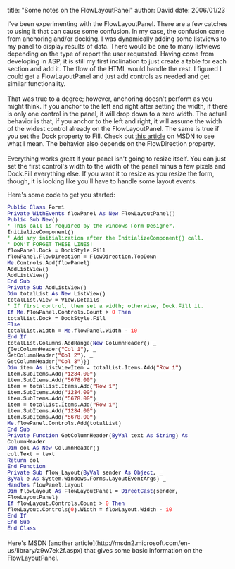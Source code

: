 
title: "Some notes on the FlowLayoutPanel"
author: David
date: 2006/01/23

I've been experimenting with the FlowLayoutPanel. There are a few catches to using it that can cause some confusion. In my case, the confusion came from anchoring and/or docking. I was dynamically adding some listviews to my panel to display results of data. There would be one to many listviews depending on the type of report the user requested. Having come from developing in ASP, it is still my first inclination to just create a table for each section and add it. The flow of the HTML would handle the rest. I figured I could get a FlowLayoutPanel and just add controls as needed and get similar functionality.<br><br>That was true to a degree; however, anchoring doesn't perform as you might think. If you anchor to the left and right after setting the width, if there is only one control in the panel, it will drop down to a zero width. The actual behavior is that, if you anchor to the left and right, it will assume the width of the widest control already on the FlowLayoutPanel. The same is true if you set the Dock property to Fill. Check out [this article](http://msdn2.microsoft.com/en-us/library/ms171633.aspx) on MSDN to see what I mean. The behavior also depends on the FlowDirection property.<br><br>Everything works great if your panel isn't going to resize itself. You can just set the first control's width to the width of the panel minus a few pixels and Dock.Fill everything else. If you want it to resize as you resize the form, though, it is looking like you'll have to handle some layout events.

Here's some code to get you started:
<p class="MsoNormal" style="MARGIN: 0in 0in 0pt; mso-layout-grid-align: none"><span style="FONT-SIZE: 9pt; BACKGROUND: white; COLOR: navy; FONT-FAMILY: 'Courier New'; mso-highlight: white; mso-no-proof: yes">Public</span><span style="FONT-SIZE: 9pt; BACKGROUND: white; FONT-FAMILY: 'Courier New'; mso-highlight: white; mso-no-proof: yes"><font color="#000000"> </font><span style="COLOR: navy">Class</span><font color="#000000"> Form1<?xml:namespace prefix = o ns = "urn:schemas-microsoft-com:office:office" />
</font></span>
<p class="MsoNormal" style="MARGIN: 0in 0in 0pt; mso-layout-grid-align: none"><span style="FONT-SIZE: 9pt; BACKGROUND: white; FONT-FAMILY: 'Courier New'; mso-highlight: white; mso-no-proof: yes"><span style="mso-spacerun: yes"><font color="#000000">    </font></span><span style="COLOR: navy">Private</span><font color="#000000"> </font><span style="COLOR: navy">WithEvents</span><font color="#000000"> flowPanel </font><span style="COLOR: navy">As</span><font color="#000000"> </font><span style="COLOR: navy">New</span><font color="#000000"> FlowLayoutPanel()
</font></span>
<p class="MsoNormal" style="MARGIN: 0in 0in 0pt; mso-layout-grid-align: none"><span style="FONT-SIZE: 9pt; BACKGROUND: white; FONT-FAMILY: 'Courier New'; mso-highlight: white; mso-no-proof: yes">
<font color="#000000"> </font></span>
<p class="MsoNormal" style="MARGIN: 0in 0in 0pt; mso-layout-grid-align: none"><span style="FONT-SIZE: 9pt; BACKGROUND: white; FONT-FAMILY: 'Courier New'; mso-highlight: white; mso-no-proof: yes"><span style="mso-spacerun: yes"><font color="#000000">    </font></span><span style="COLOR: navy">Public</span><font color="#000000"> </font><span style="COLOR: navy">Sub</span><font color="#000000"> </font><span style="COLOR: navy">New</span><font color="#000000">()
</font></span>
<p class="MsoNormal" style="MARGIN: 0in 0in 0pt; mso-layout-grid-align: none"><span style="FONT-SIZE: 9pt; BACKGROUND: white; FONT-FAMILY: 'Courier New'; mso-highlight: white; mso-no-proof: yes"><span style="mso-spacerun: yes"><font color="#000000">        </font></span><span style="COLOR: green">' This call is required by the Windows Form Designer.
</span></span>
<p class="MsoNormal" style="MARGIN: 0in 0in 0pt; mso-layout-grid-align: none"><span style="FONT-SIZE: 9pt; BACKGROUND: white; FONT-FAMILY: 'Courier New'; mso-highlight: white; mso-no-proof: yes"><font color="#000000"><span style="mso-spacerun: yes">        </span>InitializeComponent()
</font></span>
<p class="MsoNormal" style="MARGIN: 0in 0in 0pt; mso-layout-grid-align: none"><span style="FONT-SIZE: 9pt; BACKGROUND: white; FONT-FAMILY: 'Courier New'; mso-highlight: white; mso-no-proof: yes">
<font color="#000000"> </font></span>
<p class="MsoNormal" style="MARGIN: 0in 0in 0pt; mso-layout-grid-align: none"><span style="FONT-SIZE: 9pt; BACKGROUND: white; FONT-FAMILY: 'Courier New'; mso-highlight: white; mso-no-proof: yes"><span style="mso-spacerun: yes"><font color="#000000">        </font></span><span style="COLOR: green">' Add any initialization after the InitializeComponent() call.
</span></span>
<p class="MsoNormal" style="MARGIN: 0in 0in 0pt; mso-layout-grid-align: none"><span style="FONT-SIZE: 9pt; BACKGROUND: white; COLOR: green; FONT-FAMILY: 'Courier New'; mso-highlight: white; mso-no-proof: yes">
</span>
<p class="MsoNormal" style="MARGIN: 0in 0in 0pt; mso-layout-grid-align: none"><span style="FONT-SIZE: 9pt; BACKGROUND: white; FONT-FAMILY: 'Courier New'; mso-highlight: white; mso-no-proof: yes"><span style="mso-spacerun: yes"><font color="#000000">        </font></span><span style="COLOR: green">' DON'T FORGET THESE LINES!
</span></span>
<p class="MsoNormal" style="MARGIN: 0in 0in 0pt; mso-layout-grid-align: none"><span style="FONT-SIZE: 9pt; BACKGROUND: white; FONT-FAMILY: 'Courier New'; mso-highlight: white; mso-no-proof: yes"><font color="#000000"><span style="mso-spacerun: yes">        </span>flowPanel.Dock = DockStyle.Fill
</font></span>
<p class="MsoNormal" style="MARGIN: 0in 0in 0pt; mso-layout-grid-align: none"><span style="FONT-SIZE: 9pt; BACKGROUND: white; FONT-FAMILY: 'Courier New'; mso-highlight: white; mso-no-proof: yes"><font color="#000000"><span style="mso-spacerun: yes">        </span>flowPanel.FlowDirection = FlowDirection.TopDown
</font></span>
<p class="MsoNormal" style="MARGIN: 0in 0in 0pt; mso-layout-grid-align: none"><span style="FONT-SIZE: 9pt; BACKGROUND: white; FONT-FAMILY: 'Courier New'; mso-highlight: white; mso-no-proof: yes">
<font color="#000000"> </font></span>
<p class="MsoNormal" style="MARGIN: 0in 0in 0pt; mso-layout-grid-align: none"><span style="FONT-SIZE: 9pt; BACKGROUND: white; FONT-FAMILY: 'Courier New'; mso-highlight: white; mso-no-proof: yes"><span style="mso-spacerun: yes"><font color="#000000">        </font></span><span style="COLOR: navy">Me</span><font color="#000000">.Controls.Add(flowPanel)
</font></span>
<p class="MsoNormal" style="MARGIN: 0in 0in 0pt; mso-layout-grid-align: none"><span style="FONT-SIZE: 9pt; BACKGROUND: white; FONT-FAMILY: 'Courier New'; mso-highlight: white; mso-no-proof: yes">
<font color="#000000"> </font></span>
<p class="MsoNormal" style="MARGIN: 0in 0in 0pt; mso-layout-grid-align: none"><span style="FONT-SIZE: 9pt; BACKGROUND: white; FONT-FAMILY: 'Courier New'; mso-highlight: white; mso-no-proof: yes"><font color="#000000"><span style="mso-spacerun: yes">        </span>AddListView()
</font></span>
<p class="MsoNormal" style="MARGIN: 0in 0in 0pt; mso-layout-grid-align: none"><span style="FONT-SIZE: 9pt; BACKGROUND: white; FONT-FAMILY: 'Courier New'; mso-highlight: white; mso-no-proof: yes"><font color="#000000"><span style="mso-spacerun: yes">        </span>AddListView()
</font></span>
<p class="MsoNormal" style="MARGIN: 0in 0in 0pt; mso-layout-grid-align: none"><span style="FONT-SIZE: 9pt; BACKGROUND: white; FONT-FAMILY: 'Courier New'; mso-highlight: white; mso-no-proof: yes"><span style="mso-spacerun: yes"><font color="#000000">    </font></span><span style="COLOR: navy">End</span><font color="#000000"> </font><span style="COLOR: navy">Sub
</span></span>
<p class="MsoNormal" style="MARGIN: 0in 0in 0pt; mso-layout-grid-align: none"><span style="FONT-SIZE: 9pt; BACKGROUND: white; COLOR: navy; FONT-FAMILY: 'Courier New'; mso-highlight: white; mso-no-proof: yes">
</span>
<p class="MsoNormal" style="MARGIN: 0in 0in 0pt; mso-layout-grid-align: none"><span style="FONT-SIZE: 9pt; BACKGROUND: white; FONT-FAMILY: 'Courier New'; mso-highlight: white; mso-no-proof: yes"><span style="mso-spacerun: yes"><font color="#000000">    </font></span><span style="COLOR: navy">Private</span><font color="#000000"> </font><span style="COLOR: navy">Sub</span><font color="#000000"> AddListView()
</font></span>
<p class="MsoNormal" style="MARGIN: 0in 0in 0pt; mso-layout-grid-align: none"><span style="FONT-SIZE: 9pt; BACKGROUND: white; FONT-FAMILY: 'Courier New'; mso-highlight: white; mso-no-proof: yes"><span style="mso-spacerun: yes"><font color="#000000">        </font></span><span style="COLOR: navy">Dim</span><font color="#000000"> totalList </font><span style="COLOR: navy">As</span><font color="#000000"> </font><span style="COLOR: navy">New</span><font color="#000000"> ListView()
</font></span>
<p class="MsoNormal" style="MARGIN: 0in 0in 0pt; mso-layout-grid-align: none"><span style="FONT-SIZE: 9pt; BACKGROUND: white; FONT-FAMILY: 'Courier New'; mso-highlight: white; mso-no-proof: yes"><font color="#000000"><span style="mso-spacerun: yes">        </span>totalList.View = View.Details
</font></span>
<p class="MsoNormal" style="MARGIN: 0in 0in 0pt; mso-layout-grid-align: none"><span style="FONT-SIZE: 9pt; BACKGROUND: white; FONT-FAMILY: 'Courier New'; mso-highlight: white; mso-no-proof: yes">
<font color="#000000"> </font></span>
<p class="MsoNormal" style="MARGIN: 0in 0in 0pt; mso-layout-grid-align: none"><span style="FONT-SIZE: 9pt; BACKGROUND: white; FONT-FAMILY: 'Courier New'; mso-highlight: white; mso-no-proof: yes"><span style="mso-spacerun: yes"><font color="#000000">        </font></span><span style="COLOR: green">' If first control, then set a width; otherwise, Dock.Fill it.
</span></span>
<p class="MsoNormal" style="MARGIN: 0in 0in 0pt; mso-layout-grid-align: none"><span style="FONT-SIZE: 9pt; BACKGROUND: white; FONT-FAMILY: 'Courier New'; mso-highlight: white; mso-no-proof: yes"><span style="mso-spacerun: yes"><font color="#000000">        </font></span><span style="COLOR: navy">If</span><font color="#000000"> </font><span style="COLOR: navy">Me</span><font color="#000000">.flowPanel.Controls.Count &gt; </font><span style="COLOR: red">0</span><font color="#000000"> </font><span style="COLOR: navy">Then
</span></span>
<p class="MsoNormal" style="MARGIN: 0in 0in 0pt; mso-layout-grid-align: none"><span style="FONT-SIZE: 9pt; BACKGROUND: white; FONT-FAMILY: 'Courier New'; mso-highlight: white; mso-no-proof: yes"><font color="#000000"><span style="mso-spacerun: yes">            </span>totalList.Dock = DockStyle.Fill
</font></span>
<p class="MsoNormal" style="MARGIN: 0in 0in 0pt; mso-layout-grid-align: none"><span style="FONT-SIZE: 9pt; BACKGROUND: white; FONT-FAMILY: 'Courier New'; mso-highlight: white; mso-no-proof: yes"><span style="mso-spacerun: yes"><font color="#000000">        </font></span><span style="COLOR: navy">Else
</span></span>
<p class="MsoNormal" style="MARGIN: 0in 0in 0pt; mso-layout-grid-align: none"><span style="FONT-SIZE: 9pt; BACKGROUND: white; FONT-FAMILY: 'Courier New'; mso-highlight: white; mso-no-proof: yes"><font color="#000000"><span style="mso-spacerun: yes">            </span>totalList.Width = </font><span style="COLOR: navy">Me</span><font color="#000000">.flowPanel.Width - </font><span style="COLOR: red">10
</span></span>
<p class="MsoNormal" style="MARGIN: 0in 0in 0pt; mso-layout-grid-align: none"><span style="FONT-SIZE: 9pt; BACKGROUND: white; FONT-FAMILY: 'Courier New'; mso-highlight: white; mso-no-proof: yes"><span style="mso-spacerun: yes"><font color="#000000">        </font></span><span style="COLOR: navy">End</span><font color="#000000"> </font><span style="COLOR: navy">If
</span></span>
<p class="MsoNormal" style="MARGIN: 0in 0in 0pt; mso-layout-grid-align: none"><span style="FONT-SIZE: 9pt; BACKGROUND: white; COLOR: navy; FONT-FAMILY: 'Courier New'; mso-highlight: white; mso-no-proof: yes">
</span>
<p class="MsoNormal" style="MARGIN: 0in 0in 0pt; mso-layout-grid-align: none"><span style="FONT-SIZE: 9pt; BACKGROUND: white; FONT-FAMILY: 'Courier New'; mso-highlight: white; mso-no-proof: yes"><font color="#000000"><span style="mso-spacerun: yes">        </span>totalList.Columns.AddRange(</font><span style="COLOR: navy">New</span><font color="#000000"> ColumnHeader() _
</font></span>
<p class="MsoNormal" style="MARGIN: 0in 0in 0pt; mso-layout-grid-align: none"><span style="FONT-SIZE: 9pt; BACKGROUND: white; FONT-FAMILY: 'Courier New'; mso-highlight: white; mso-no-proof: yes"><font color="#000000"><span style="mso-spacerun: yes">            </span>{GetColumnHeader(</font><span style="COLOR: maroon">"<?xml:namespace prefix = st1 ns = "urn:schemas-microsoft-com:office:smarttags" /><state w:st="on"><place w:st="on">Col</place></state> 1"</span><font color="#000000">), _
</font></span>
<p class="MsoNormal" style="MARGIN: 0in 0in 0pt; mso-layout-grid-align: none"><span style="FONT-SIZE: 9pt; BACKGROUND: white; FONT-FAMILY: 'Courier New'; mso-highlight: white; mso-no-proof: yes"><font color="#000000"><span style="mso-spacerun: yes">            </span>GetColumnHeader(</font><span style="COLOR: maroon">"<state w:st="on"><place w:st="on">Col</place></state> 2"</span><font color="#000000">), _
</font></span>
<p class="MsoNormal" style="MARGIN: 0in 0in 0pt; mso-layout-grid-align: none"><span style="FONT-SIZE: 9pt; BACKGROUND: white; FONT-FAMILY: 'Courier New'; mso-highlight: white; mso-no-proof: yes"><font color="#000000"><span style="mso-spacerun: yes">            </span>GetColumnHeader(</font><span style="COLOR: maroon">"<state w:st="on"><place w:st="on">Col</place></state> 3"</span><font color="#000000">)})
</font></span>
<p class="MsoNormal" style="MARGIN: 0in 0in 0pt; mso-layout-grid-align: none"><span style="FONT-SIZE: 9pt; BACKGROUND: white; FONT-FAMILY: 'Courier New'; mso-highlight: white; mso-no-proof: yes">
<font color="#000000"> </font></span>
<p class="MsoNormal" style="MARGIN: 0in 0in 0pt; mso-layout-grid-align: none"><span style="FONT-SIZE: 9pt; BACKGROUND: white; FONT-FAMILY: 'Courier New'; mso-highlight: white; mso-no-proof: yes"><span style="mso-spacerun: yes"><font color="#000000">        </font></span><span style="COLOR: navy">Dim</span><font color="#000000"> item </font><span style="COLOR: navy">As</span><font color="#000000"> ListViewItem = totalList.Items.Add(</font><span style="COLOR: maroon">"Row 1"</span><font color="#000000">)
</font></span>
<p class="MsoNormal" style="MARGIN: 0in 0in 0pt; mso-layout-grid-align: none"><span style="FONT-SIZE: 9pt; BACKGROUND: white; FONT-FAMILY: 'Courier New'; mso-highlight: white; mso-no-proof: yes"><font color="#000000"><span style="mso-spacerun: yes">        </span>item.SubItems.Add(</font><span style="COLOR: maroon">"1234.00"</span><font color="#000000">)
</font></span>
<p class="MsoNormal" style="MARGIN: 0in 0in 0pt; mso-layout-grid-align: none"><span style="FONT-SIZE: 9pt; BACKGROUND: white; FONT-FAMILY: 'Courier New'; mso-highlight: white; mso-no-proof: yes"><font color="#000000"><span style="mso-spacerun: yes">        </span>item.SubItems.Add(</font><span style="COLOR: maroon">"5678.00"</span><font color="#000000">)
</font></span>
<p class="MsoNormal" style="MARGIN: 0in 0in 0pt; mso-layout-grid-align: none"><span style="FONT-SIZE: 9pt; BACKGROUND: white; FONT-FAMILY: 'Courier New'; mso-highlight: white; mso-no-proof: yes">
<font color="#000000"> </font></span>
<p class="MsoNormal" style="MARGIN: 0in 0in 0pt; mso-layout-grid-align: none"><span style="FONT-SIZE: 9pt; BACKGROUND: white; FONT-FAMILY: 'Courier New'; mso-highlight: white; mso-no-proof: yes"><font color="#000000"><span style="mso-spacerun: yes">        </span>item = totalList.Items.Add(</font><span style="COLOR: maroon">"Row 1"</span><font color="#000000">)
</font></span>
<p class="MsoNormal" style="MARGIN: 0in 0in 0pt; mso-layout-grid-align: none"><span style="FONT-SIZE: 9pt; BACKGROUND: white; FONT-FAMILY: 'Courier New'; mso-highlight: white; mso-no-proof: yes"><font color="#000000"><span style="mso-spacerun: yes">        </span>item.SubItems.Add(</font><span style="COLOR: maroon">"1234.00"</span><font color="#000000">)
</font></span>
<p class="MsoNormal" style="MARGIN: 0in 0in 0pt; mso-layout-grid-align: none"><span style="FONT-SIZE: 9pt; BACKGROUND: white; FONT-FAMILY: 'Courier New'; mso-highlight: white; mso-no-proof: yes"><font color="#000000"><span style="mso-spacerun: yes">        </span>item.SubItems.Add(</font><span style="COLOR: maroon">"5678.00"</span><font color="#000000">)
</font></span>
<p class="MsoNormal" style="MARGIN: 0in 0in 0pt; mso-layout-grid-align: none"><span style="FONT-SIZE: 9pt; BACKGROUND: white; FONT-FAMILY: 'Courier New'; mso-highlight: white; mso-no-proof: yes">
<font color="#000000"> </font></span>
<p class="MsoNormal" style="MARGIN: 0in 0in 0pt; mso-layout-grid-align: none"><span style="FONT-SIZE: 9pt; BACKGROUND: white; FONT-FAMILY: 'Courier New'; mso-highlight: white; mso-no-proof: yes"><font color="#000000"><span style="mso-spacerun: yes">        </span>item = totalList.Items.Add(</font><span style="COLOR: maroon">"Row 1"</span><font color="#000000">)
</font></span>
<p class="MsoNormal" style="MARGIN: 0in 0in 0pt; mso-layout-grid-align: none"><span style="FONT-SIZE: 9pt; BACKGROUND: white; FONT-FAMILY: 'Courier New'; mso-highlight: white; mso-no-proof: yes"><font color="#000000"><span style="mso-spacerun: yes">        </span>item.SubItems.Add(</font><span style="COLOR: maroon">"1234.00"</span><font color="#000000">)
</font></span>
<p class="MsoNormal" style="MARGIN: 0in 0in 0pt; mso-layout-grid-align: none"><span style="FONT-SIZE: 9pt; BACKGROUND: white; FONT-FAMILY: 'Courier New'; mso-highlight: white; mso-no-proof: yes"><font color="#000000"><span style="mso-spacerun: yes">        </span>item.SubItems.Add(</font><span style="COLOR: maroon">"5678.00"</span><font color="#000000">)
</font></span>
<p class="MsoNormal" style="MARGIN: 0in 0in 0pt; mso-layout-grid-align: none"><span style="FONT-SIZE: 9pt; BACKGROUND: white; FONT-FAMILY: 'Courier New'; mso-highlight: white; mso-no-proof: yes">
<font color="#000000"> </font></span>
<p class="MsoNormal" style="MARGIN: 0in 0in 0pt; mso-layout-grid-align: none"><span style="FONT-SIZE: 9pt; BACKGROUND: white; FONT-FAMILY: 'Courier New'; mso-highlight: white; mso-no-proof: yes"><span style="mso-spacerun: yes"><font color="#000000">        </font></span><span style="COLOR: navy">Me</span><font color="#000000">.flowPanel.Controls.Add(totalList)
</font></span>
<p class="MsoNormal" style="MARGIN: 0in 0in 0pt; mso-layout-grid-align: none"><span style="FONT-SIZE: 9pt; BACKGROUND: white; FONT-FAMILY: 'Courier New'; mso-highlight: white; mso-no-proof: yes"><span style="mso-spacerun: yes"><font color="#000000">    </font></span><span style="COLOR: navy">End</span><font color="#000000"> </font><span style="COLOR: navy">Sub
</span></span>
<p class="MsoNormal" style="MARGIN: 0in 0in 0pt; mso-layout-grid-align: none"><span style="FONT-SIZE: 9pt; BACKGROUND: white; COLOR: navy; FONT-FAMILY: 'Courier New'; mso-highlight: white; mso-no-proof: yes">
</span>
<p class="MsoNormal" style="MARGIN: 0in 0in 0pt; mso-layout-grid-align: none"><span style="FONT-SIZE: 9pt; BACKGROUND: white; FONT-FAMILY: 'Courier New'; mso-highlight: white; mso-no-proof: yes"><span style="mso-spacerun: yes"><font color="#000000">    </font></span><span style="COLOR: navy">Private</span><font color="#000000"> </font><span style="COLOR: navy">Function</span><font color="#000000"> GetColumnHeader(</font><span style="COLOR: navy">ByVal</span><font color="#000000"> text </font><span style="COLOR: navy">As</span><font color="#000000"> </font><span style="COLOR: navy">String</span><font color="#000000">) </font><span style="COLOR: navy">As</span><font color="#000000"> ColumnHeader
</font></span>
<p class="MsoNormal" style="MARGIN: 0in 0in 0pt; mso-layout-grid-align: none"><span style="FONT-SIZE: 9pt; BACKGROUND: white; FONT-FAMILY: 'Courier New'; mso-highlight: white; mso-no-proof: yes"><span style="mso-spacerun: yes"><font color="#000000">        </font></span><span style="COLOR: navy">Dim</span><font color="#000000"> col </font><span style="COLOR: navy">As</span><font color="#000000"> </font><span style="COLOR: navy">New</span><font color="#000000"> ColumnHeader()
</font></span>
<p class="MsoNormal" style="MARGIN: 0in 0in 0pt; mso-layout-grid-align: none"><span style="FONT-SIZE: 9pt; BACKGROUND: white; FONT-FAMILY: 'Courier New'; mso-highlight: white; mso-no-proof: yes"><font color="#000000"><span style="mso-spacerun: yes">        </span>col.Text = text
</font></span>
<p class="MsoNormal" style="MARGIN: 0in 0in 0pt; mso-layout-grid-align: none"><span style="FONT-SIZE: 9pt; BACKGROUND: white; FONT-FAMILY: 'Courier New'; mso-highlight: white; mso-no-proof: yes"><span style="mso-spacerun: yes"><font color="#000000">        </font></span><span style="COLOR: navy">Return</span><font color="#000000"> col
</font></span>
<p class="MsoNormal" style="MARGIN: 0in 0in 0pt; mso-layout-grid-align: none"><span style="FONT-SIZE: 9pt; BACKGROUND: white; FONT-FAMILY: 'Courier New'; mso-highlight: white; mso-no-proof: yes"><span style="mso-spacerun: yes"><font color="#000000">    </font></span><span style="COLOR: navy">End</span><font color="#000000"> </font><span style="COLOR: navy">Function
</span></span>
<p class="MsoNormal" style="MARGIN: 0in 0in 0pt; mso-layout-grid-align: none"><span style="FONT-SIZE: 9pt; BACKGROUND: white; COLOR: navy; FONT-FAMILY: 'Courier New'; mso-highlight: white; mso-no-proof: yes">
</span>
<p class="MsoNormal" style="MARGIN: 0in 0in 0pt; mso-layout-grid-align: none"><span style="FONT-SIZE: 9pt; BACKGROUND: white; FONT-FAMILY: 'Courier New'; mso-highlight: white; mso-no-proof: yes"><span style="mso-spacerun: yes"><font color="#000000">    </font></span><span style="COLOR: navy">Private</span><font color="#000000"> </font><span style="COLOR: navy">Sub</span><font color="#000000"> flow_Layout(</font><span style="COLOR: navy">ByVal</span><font color="#000000"> sender </font><span style="COLOR: navy">As</span><font color="#000000"> </font><span style="COLOR: navy">Object</span><font color="#000000">, _
</font></span>
<p class="MsoNormal" style="MARGIN: 0in 0in 0pt; mso-layout-grid-align: none"><span style="FONT-SIZE: 9pt; BACKGROUND: white; FONT-FAMILY: 'Courier New'; mso-highlight: white; mso-no-proof: yes"><span style="mso-spacerun: yes"><font color="#000000">        </font></span><span style="COLOR: navy">ByVal</span><font color="#000000"> e </font><span style="COLOR: navy">As</span><font color="#000000"> System.Windows.Forms.LayoutEventArgs) _
</font></span>
<p class="MsoNormal" style="MARGIN: 0in 0in 0pt; mso-layout-grid-align: none"><span style="FONT-SIZE: 9pt; BACKGROUND: white; FONT-FAMILY: 'Courier New'; mso-highlight: white; mso-no-proof: yes"><span style="mso-spacerun: yes"><font color="#000000">        </font></span><span style="COLOR: navy">Handles</span><font color="#000000"> flowPanel.Layout
</font></span>
<p class="MsoNormal" style="MARGIN: 0in 0in 0pt; mso-layout-grid-align: none"><span style="FONT-SIZE: 9pt; BACKGROUND: white; FONT-FAMILY: 'Courier New'; mso-highlight: white; mso-no-proof: yes">
<font color="#000000"> </font></span>
<p class="MsoNormal" style="MARGIN: 0in 0in 0pt; mso-layout-grid-align: none"><span style="FONT-SIZE: 9pt; BACKGROUND: white; FONT-FAMILY: 'Courier New'; mso-highlight: white; mso-no-proof: yes"><span style="mso-spacerun: yes"><font color="#000000">        </font></span><span style="COLOR: navy">Dim</span><font color="#000000"> flowLayout </font><span style="COLOR: navy">As</span><font color="#000000"> FlowLayoutPanel = </font><span style="COLOR: navy">DirectCast</span><font color="#000000">(sender, FlowLayoutPanel)
</font></span>
<p class="MsoNormal" style="MARGIN: 0in 0in 0pt; mso-layout-grid-align: none"><span style="FONT-SIZE: 9pt; BACKGROUND: white; FONT-FAMILY: 'Courier New'; mso-highlight: white; mso-no-proof: yes"><span style="mso-spacerun: yes"><font color="#000000">        </font></span><span style="COLOR: navy">If</span><font color="#000000"> flowLayout.Controls.Count &gt; </font><span style="COLOR: red">0</span><font color="#000000"> </font><span style="COLOR: navy">Then
</span></span>
<p class="MsoNormal" style="MARGIN: 0in 0in 0pt; mso-layout-grid-align: none"><span style="FONT-SIZE: 9pt; BACKGROUND: white; FONT-FAMILY: 'Courier New'; mso-highlight: white; mso-no-proof: yes"><font color="#000000"><span style="mso-spacerun: yes">            </span>flowLayout.Controls(</font><span style="COLOR: red">0</span><font color="#000000">).Width = flowLayout.Width - </font><span style="COLOR: red">10
</span></span>
<p class="MsoNormal" style="MARGIN: 0in 0in 0pt; mso-layout-grid-align: none"><span style="FONT-SIZE: 9pt; BACKGROUND: white; FONT-FAMILY: 'Courier New'; mso-highlight: white; mso-no-proof: yes"><span style="mso-spacerun: yes"><font color="#000000">        </font></span><span style="COLOR: navy">End</span><font color="#000000"> </font><span style="COLOR: navy">If
</span></span>
<p class="MsoNormal" style="MARGIN: 0in 0in 0pt; mso-layout-grid-align: none"><span style="FONT-SIZE: 9pt; BACKGROUND: white; FONT-FAMILY: 'Courier New'; mso-highlight: white; mso-no-proof: yes"><span style="mso-spacerun: yes"><font color="#000000">    </font></span><span style="COLOR: navy">End</span><font color="#000000"> </font><span style="COLOR: navy">Sub
</span></span>
<p class="MsoNormal" style="MARGIN: 0in 0in 0pt; mso-layout-grid-align: none"><span style="FONT-SIZE: 9pt; BACKGROUND: white; COLOR: navy; FONT-FAMILY: 'Courier New'; mso-highlight: white; mso-no-proof: yes">End</span><span style="FONT-SIZE: 9pt; BACKGROUND: white; FONT-FAMILY: 'Courier New'; mso-highlight: white; mso-no-proof: yes"><font color="#000000"> </font><span style="COLOR: navy">Class</span></span><br><br>Here's MSDN [another article](http://msdn2.microsoft.com/en-us/library/z9w7ek2f.aspx) that gives some basic information on the FlowLayoutPanel.<br>
